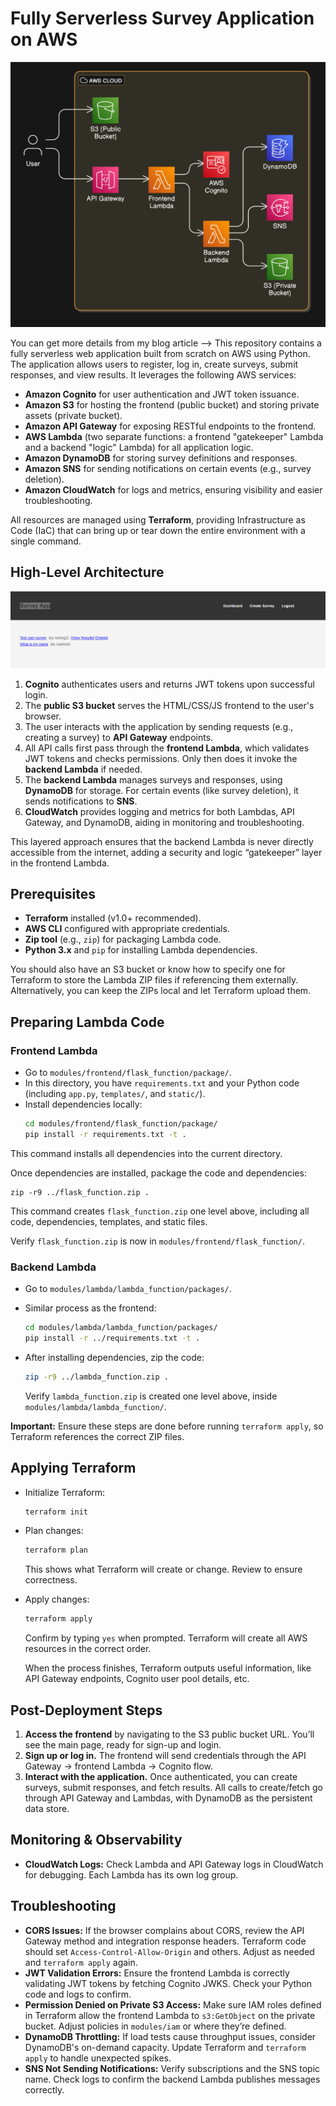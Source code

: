 # Fully Serverless Survey Application on AWS
![Serverless Architecture](serverless.png)

You can get more details from my blog article --> 
This repository contains a fully serverless web application built from scratch on AWS using Python. The application allows users to register, log in, create surveys, submit responses, and view results. It leverages the following AWS services:

- **Amazon Cognito** for user authentication and JWT token issuance.
- **Amazon S3** for hosting the frontend (public bucket) and storing private assets (private bucket).
- **Amazon API Gateway** for exposing RESTful endpoints to the frontend.
- **AWS Lambda** (two separate functions: a frontend "gatekeeper" Lambda and a backend "logic" Lambda) for all application logic.
- **Amazon DynamoDB** for storing survey definitions and responses.
- **Amazon SNS** for sending notifications on certain events (e.g., survey deletion).
- **Amazon CloudWatch** for logs and metrics, ensuring visibility and easier troubleshooting.

All resources are managed using **Terraform**, providing Infrastructure as Code (IaC) that can bring up or tear down the entire environment with a single command.

## High-Level Architecture

![Serverless Architecture](dashboard.png)
1. **Cognito** authenticates users and returns JWT tokens upon successful login.
2. The **public S3 bucket** serves the HTML/CSS/JS frontend to the user's browser.
3. The user interacts with the application by sending requests (e.g., creating a survey) to **API Gateway** endpoints.
4. All API calls first pass through the **frontend Lambda**, which validates JWT tokens and checks permissions. Only then does it invoke the **backend Lambda** if needed.
5. The **backend Lambda** manages surveys and responses, using **DynamoDB** for storage. For certain events (like survey deletion), it sends notifications to **SNS**.
6. **CloudWatch** provides logging and metrics for both Lambdas, API Gateway, and DynamoDB, aiding in monitoring and troubleshooting.

This layered approach ensures that the backend Lambda is never directly accessible from the internet, adding a security and logic “gatekeeper” layer in the frontend Lambda.

## Prerequisites

- **Terraform** installed (v1.0+ recommended).
- **AWS CLI** configured with appropriate credentials.
- **Zip tool** (e.g., `zip`) for packaging Lambda code.
- **Python 3.x** and `pip` for installing Lambda dependencies.
  
You should also have an S3 bucket or know how to specify one for Terraform to store the Lambda ZIP files if referencing them externally. Alternatively, you can keep the ZIPs local and let Terraform upload them.

## Preparing Lambda Code

### Frontend Lambda

- Go to `modules/frontend/flask_function/package/`.  
- In this directory, you have `requirements.txt` and your Python code (including `app.py`, `templates/`, and `static/`).
- Install dependencies locally:
  ```bash
  cd modules/frontend/flask_function/package/
  pip install -r requirements.txt -t .

This command installs all dependencies into the current directory.

Once dependencies are installed, package the code and dependencies:

    zip -r9 ../flask_function.zip .


This command creates `flask_function.zip` one level above, including all code, dependencies, templates, and static files.

Verify `flask_function.zip` is now in `modules/frontend/flask_function/`.

### Backend Lambda

- Go to `modules/lambda/lambda_function/packages/`.
- Similar process as the frontend:

    ```bash
    cd modules/lambda/lambda_function/packages/
    pip install -r ../requirements.txt -t .
- After installing dependencies, zip the code:

    ```bash
    zip -r9 ../lambda_function.zip .
    ```

    Verify `lambda_function.zip` is created one level above, inside `modules/lambda/lambda_function/`.

**Important:** Ensure these steps are done before running `terraform apply`, so Terraform references the correct ZIP files.

## Applying Terraform

- Initialize Terraform:

    ```bash
    terraform init
    ```

- Plan changes:

    ```bash
    terraform plan
    ```

    This shows what Terraform will create or change. Review to ensure correctness.

- Apply changes:

    ```bash
    terraform apply
    ```

    Confirm by typing `yes` when prompted. Terraform will create all AWS resources in the correct order.

    When the process finishes, Terraform outputs useful information, like API Gateway endpoints, Cognito user pool details, etc.

## Post-Deployment Steps

1. **Access the frontend** by navigating to the S3 public bucket URL. You’ll see the main page, ready for sign-up and login.
2. **Sign up or log in.** The frontend will send credentials through the API Gateway -> frontend Lambda -> Cognito flow.
3. **Interact with the application.** Once authenticated, you can create surveys, submit responses, and fetch results. All calls to create/fetch go through API Gateway and Lambdas, with DynamoDB as the persistent data store.

## Monitoring & Observability

- **CloudWatch Logs:** Check Lambda and API Gateway logs in CloudWatch for debugging. Each Lambda has its own log group.

## Troubleshooting

- **CORS Issues:** If the browser complains about CORS, review the API Gateway method and integration response headers. Terraform code should set `Access-Control-Allow-Origin` and others. Adjust as needed and `terraform apply` again.
- **JWT Validation Errors:** Ensure the frontend Lambda is correctly validating JWT tokens by fetching Cognito JWKS. Check your Python code and logs to confirm.
- **Permission Denied on Private S3 Access:** Make sure IAM roles defined in Terraform allow the frontend Lambda to `s3:GetObject` on the private bucket. Adjust policies in `modules/iam` or where they’re defined.
- **DynamoDB Throttling:** If load tests cause throughput issues, consider DynamoDB's on-demand capacity. Update Terraform and `terraform apply` to handle unexpected spikes.
- **SNS Not Sending Notifications:** Verify subscriptions and the SNS topic name. Check logs to confirm the backend Lambda publishes messages correctly.